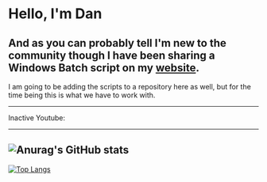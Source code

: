 # Hello, I'm Dan 
## And as you can probably tell I'm new to the community though I have been sharing a Windows Batch script on my [website][website].

I am going to be adding the scripts to a repository here as well, but for the time being this is what we have to work with.

---
Inactive Youtube:
<!-- YOUTUBE:START -->
<!-- YOUTUBE:END -->
---

<!-- Blog: -->
<!-- BLOG:START -->
<!-- BLOG:END -->

<!--- -->
![Anurag's GitHub stats](https://github-readme-stats.vercel.app/api?username=mk5912&show_icons=true&theme=dark)
---
[![Top Langs](https://github-readme-stats.vercel.app/api/top-langs/?username=mk5912&show_icons=true&theme=dark)](https://github.com/anuraghazra/github-readme-stats)

[website]: https://www.myeasyserver.xyz/